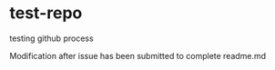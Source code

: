 test-repo
=========

testing github process

Modification after issue has been submitted to complete readme.md
